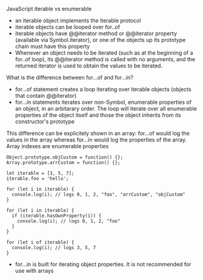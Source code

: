 JavaScript iterable vs enumerable
- an iterable object implements the iterable protocol
- iterable objects can be looped over for..of
- iterable objects have @@iterator method or @@iterator property (available via Symbol.iterator), or one of the objects up its prototype chain must have this property
- Whenever an object needs to be iterated (such as at the beginning of a for..of loop), its @@iterator method is called with no arguments, and the returned iterator is used to obtain the values to be iterated.

What is the difference between for...of and for...in?
- for...of statement creates a loop iterating over iterable objects (objects that contain @@iterator)
- for...in statements iterates over non-Symbol, enumerable properties of an object, in an arbitarary order. The loop will iterate over all enumerable properties of the object itself and those the object inherits from its constructor's prototype

This difference can be explicitely shown in an array:
for...of would log the values in the array whereas for...in would log the properties of the array.
Array indexes are enumerable properties
```
Object.prototype.objCustom = function() {}; 
Array.prototype.arrCustom = function() {};

let iterable = [3, 5, 7];
iterable.foo = 'hello';

for (let i in iterable) {
  console.log(i); // logs 0, 1, 2, "foo", "arrCustom", "objCustom"
}

for (let i in iterable) {
  if (iterable.hasOwnProperty(i)) {
    console.log(i); // logs 0, 1, 2, "foo"
  }
}

for (let i of iterable) {
  console.log(i); // logs 3, 5, 7
}
```

- for...in is built for iterating object properties. It is not recommended for use with arrays
